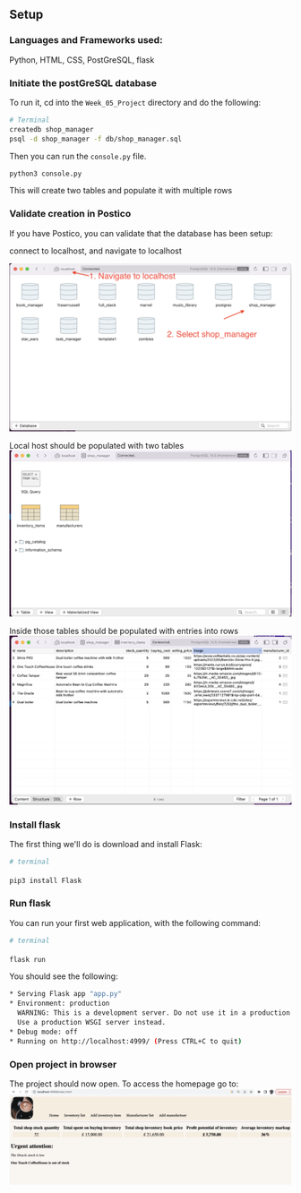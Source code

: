 

## Setup

### Languages and Frameworks used:

Python, HTML, CSS, PostGreSQL, flask

### Initiate the postGreSQL database

To run it, cd into the `Week_05_Project` directory and do the following:

```bash
# Terminal
createdb shop_manager
psql -d shop_manager -f db/shop_manager.sql 
```

Then you can run the `console.py` file.

```bash
python3 console.py
```

This will create two tables and populate it with multiple rows

### Validate creation in Postico

If you have Postico, you can validate that the database has been setup:

connect to localhost, and navigate to localhost

![Localhost location](/images/readme_setup_images/Screenshot%202023-02-01%20at%2020.22.21.png?raw=true "Optional Title")

Local host should be populated with two tables
![Localhost location](/images/readme_setup_images/Screenshot%202023-02-01%20at%2020.27.44.png?raw=true "Optional Title")

Inside those tables should be populated with entries into rows
![Localhost location](/images/readme_setup_images/Screenshot%202023-02-01%20at%2020.28.56.png?raw=true "Optional Title")

### Install flask

The first thing we'll do is download and install Flask:

```bash
# terminal

pip3 install Flask
```

### Run flask

You can run your first web application, with the following command:

```bash
# terminal

flask run
```
You should see the following:

```bash
* Serving Flask app "app.py"
* Environment: production
  WARNING: This is a development server. Do not use it in a production deployment.
  Use a production WSGI server instead.
* Debug mode: off
* Running on http://localhost:4999/ (Press CTRL+C to quit)
```

### Open project in browser

The project should now open. To access the homepage go to:  ![Localhost location](/images/readme_setup_images/Screenshot%202023-02-01%20at%2022.11.04.png?raw=true "Optional Title")